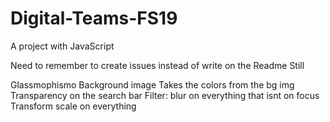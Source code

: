 # Digital-Teams-FS19

A project with JavaScript 

Need to remember to create issues instead of write on the Readme
Still

Glassmophismo
Background image
Takes the colors from the bg img
Transparency on the search bar
Filter: blur on everything that isnt on focus
Transform scale on everything